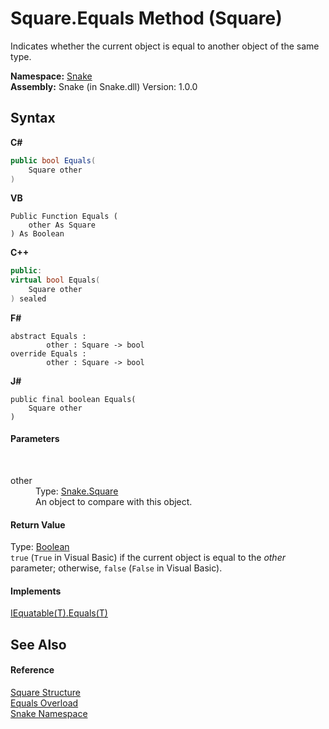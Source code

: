 # Square.Equals Method (Square)
 

Indicates whether the current object is equal to another object of the same type.

**Namespace:**&nbsp;<a href="N_Snake">Snake</a><br />**Assembly:**&nbsp;Snake (in Snake.dll) Version: 1.0.0

## Syntax

**C#**<br />
``` C#
public bool Equals(
	Square other
)
```

**VB**<br />
``` VB
Public Function Equals ( 
	other As Square
) As Boolean
```

**C++**<br />
``` C++
public:
virtual bool Equals(
	Square other
) sealed
```

**F#**<br />
``` F#
abstract Equals : 
        other : Square -> bool 
override Equals : 
        other : Square -> bool 
```

**J#**<br />
``` J#
public final boolean Equals(
	Square other
)
```


#### Parameters
&nbsp;<dl><dt>other</dt><dd>Type: <a href="T_Snake_Square">Snake.Square</a><br />An object to compare with this object.</dd></dl>

#### Return Value
Type: <a href="https://docs.microsoft.com/dotnet/api/system.boolean" target="_blank" rel="noopener noreferrer">Boolean</a><br />`true` (`True` in Visual Basic) if the current object is equal to the *other* parameter; otherwise, `false` (`False` in Visual Basic).

#### Implements
<a href="https://docs.microsoft.com/dotnet/api/system.iequatable-1.equals#System_IEquatable_1_Equals__0_" target="_blank" rel="noopener noreferrer">IEquatable(T).Equals(T)</a><br />

## See Also


#### Reference
<a href="T_Snake_Square">Square Structure</a><br /><a href="Overload_Snake_Square_Equals">Equals Overload</a><br /><a href="N_Snake">Snake Namespace</a><br />